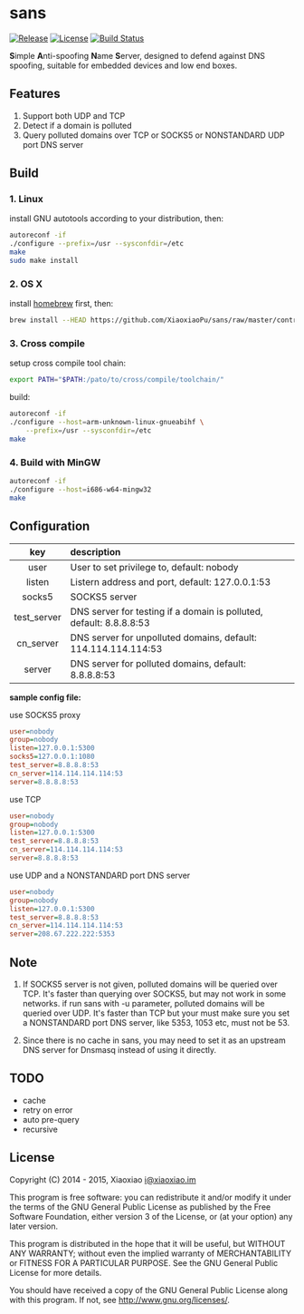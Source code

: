 # sans #

[![Release](https://img.shields.io/github/release/XiaoxiaoPu/sans.svg)](https://github.com/XiaoxiaoPu/sans/releases/latest)
[![License](https://img.shields.io/badge/license-GPL%203-blue.svg)](http://www.gnu.org/licenses/gpl.html)
[![Build Status](https://ci.xiaoxiao.im/buildStatus/icon?job=sans)](https://ci.xiaoxiao.im/job/sans)

**S**imple **A**nti-spoofing **N**ame **S**erver, designed to defend against DNS spoofing, suitable for embedded devices and low end boxes.


## Features ##

1. Support both UDP and TCP
2. Detect if a domain is polluted
3. Query polluted domains over TCP or SOCKS5 or NONSTANDARD UDP port DNS server 


## Build ##


### 1. Linux ###

install GNU autotools according to your distribution, then:

```bash
autoreconf -if
./configure --prefix=/usr --sysconfdir=/etc
make
sudo make install
```


### 2. OS X ###

install [homebrew](http://brew.sh) first, then:

```bash
brew install --HEAD https://github.com/XiaoxiaoPu/sans/raw/master/contrib/homebrew/sans.rb
```

### 3. Cross compile ###

setup cross compile tool chain:

```bash
export PATH="$PATH:/pato/to/cross/compile/toolchain/"
```

build:

```bash
autoreconf -if
./configure --host=arm-unknown-linux-gnueabihf \
    --prefix=/usr --sysconfdir=/etc
make
```


### 4. Build with MinGW ###

```bash
autoreconf -if
./configure --host=i686-w64-mingw32
make
```


## Configuration ##

key         | description
:----------:|:----------
user        | User to set privilege to, default: nobody
listen      | Listern address and port, default: 127.0.0.1:53
socks5      | SOCKS5 server
test_server | DNS server for testing if a domain is polluted, default: 8.8.8.8:53
cn_server   | DNS server for unpolluted domains, default: 114.114.114.114:53
server      | DNS server for polluted domains, default: 8.8.8.8:53

**sample config file:**

use SOCKS5 proxy
```ini
user=nobody
group=nobody
listen=127.0.0.1:5300
socks5=127.0.0.1:1080
test_server=8.8.8.8:53
cn_server=114.114.114.114:53
server=8.8.8.8:53
```

use TCP
```ini
user=nobody
group=nobody
listen=127.0.0.1:5300
test_server=8.8.8.8:53
cn_server=114.114.114.114:53
server=8.8.8.8:53
```

use UDP and a NONSTANDARD port DNS server
```ini
user=nobody
group=nobody
listen=127.0.0.1:5300
test_server=8.8.8.8:53
cn_server=114.114.114.114:53
server=208.67.222.222:5353
```

## Note ##

1. If SOCKS5 server is not given, polluted domains will be queried over TCP. It's faster than querying over SOCKS5, but may not work in some networks. if run sans with -u parameter, polluted domains will be queried over UDP. It's faster than TCP but your must make sure you set a NONSTANDARD port DNS server, like 5353, 1053 etc, must not be 53.

2. Since there is no cache in sans, you may need to set it as an upstream DNS server for Dnsmasq instead of using it directly.


## TODO ##

*   cache
*   retry on error
*   auto pre-query
*   recursive


## License ##

Copyright (C) 2014 - 2015, Xiaoxiao <i@xiaoxiao.im>

This program is free software: you can redistribute it and/or modify
it under the terms of the GNU General Public License as published by
the Free Software Foundation, either version 3 of the License, or
(at your option) any later version.

This program is distributed in the hope that it will be useful,
but WITHOUT ANY WARRANTY; without even the implied warranty of
MERCHANTABILITY or FITNESS FOR A PARTICULAR PURPOSE.  See the
GNU General Public License for more details.

You should have received a copy of the GNU General Public License
along with this program. If not, see <http://www.gnu.org/licenses/>.
